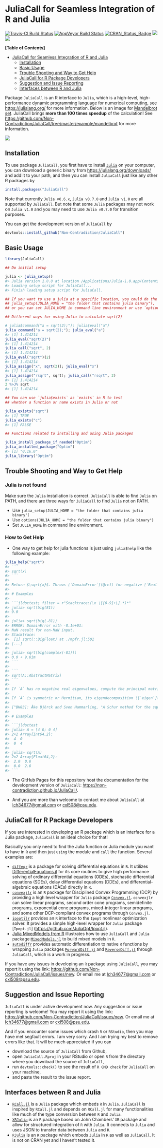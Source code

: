 
<!-- README.md is generated from README.Rmd. Please edit that file -->

# JuliaCall for Seamless Integration of R and Julia

[![Travis-CI Build
Status](https://travis-ci.org/Non-Contradiction/JuliaCall.svg?branch=master)](https://travis-ci.org/Non-Contradiction/JuliaCall)
[![AppVeyor Build
Status](https://ci.appveyor.com/api/projects/status/github/Non-Contradiction/JuliaCall?branch=master&svg=true)](https://ci.appveyor.com/project/Non-Contradiction/JuliaCall)
[![CRAN\_Status\_Badge](https://www.r-pkg.org/badges/version/JuliaCall)](https://cran.r-project.org/package=JuliaCall)
[![](https://cranlogs.r-pkg.org/badges/JuliaCall)](https://cran.r-project.org/package=JuliaCall)
[![](https://cranlogs.r-pkg.org/badges/grand-total/JuliaCall)](https://cran.r-project.org/package=JuliaCall)

**\[Table of Contents\]**
<!-- Table of contents generated generated by http://tableofcontent.eu -->

  - [JuliaCall for Seamless Integration of R and
    Julia](#juliacall-for-seamless-integration-of-r-and-julia)
      - [Installation](#installation)
      - [Basic Usage](#basic-usage)
      - [Trouble Shooting and Way to Get
        Help](#trouble-shooting-and-way-to-get-help)
      - [JuliaCall for R Package
        Developers](#juliacall-for-r-package-developers)
      - [Suggestion and Issue
        Reporting](#suggestion-and-issue-reporting)
      - [Interfaces between R and
        Julia](#interfaces-between-r-and-julia)

Package `JuliaCall` is an R interface to `Julia`, which is a high-level,
high-performance dynamic programming language for numerical computing,
see <https://julialang.org/> for more information. Below is an image for
[Mandelbrot set](https://en.wikipedia.org/wiki/Mandelbrot_set).
JuliaCall brings **more than 100 times speedup** of the calculation\!
See
<https://github.com/Non-Contradiction/JuliaCall/tree/master/example/mandelbrot>
for more
information.

![](https://non-contradiction.github.io/JuliaCall/articles/mandelbrot.png)

## Installation

To use package `JuliaCall`, you first have to install
[`Julia`](https://julialang.org/) on your computer, you can download a
generic binary from <https://julialang.org/downloads/> and add it to
your path, and then you can install `JuliaCall` just like any other R
packages by

``` r
install.packages("JuliaCall")
```

Note that currently `Julia v0.6.x`, `Julia v0.7.0` and `Julia v1.0` are
all supported by `JuliaCall`. But note that some `Julia` packages may
not work on `Julia v1.0` and you may need to use `Julia v0.7.0` for
transition purposes.

You can get the development version of `JuliaCall` by

``` r
devtools::install_github("Non-Contradiction/JuliaCall")
```

## Basic Usage

``` r
library(JuliaCall)

## Do initial setup

julia <- julia_setup()
#> Julia version 1.0.0 at location /Applications/Julia-1.0.app/Contents/Resources/julia/bin will be used.
#> Loading setup script for JuliaCall...
#> Finish loading setup script for JuliaCall.

## If you want to use a julia at a specific location, you could do the following:
## julia_setup(JULIA_HOME = "the folder that contains julia binary"), 
## or you can set JULIA_HOME in command line environment or use `options(...)`

## Different ways for using Julia to calculate sqrt(2)

# julia$command("a = sqrt(2);"); julia$eval("a")
julia_command("a = sqrt(2);"); julia_eval("a")
#> [1] 1.414214
julia_eval("sqrt(2)")
#> [1] 1.414214
julia_call("sqrt", 2)
#> [1] 1.414214
julia_eval("sqrt")(2)
#> [1] 1.414214
julia_assign("x", sqrt(2)); julia_eval("x")
#> [1] 1.414214
julia_assign("rsqrt", sqrt); julia_call("rsqrt", 2)
#> [1] 1.414214
2 %>J% sqrt
#> [1] 1.414214

## You can use `julia$exists` as `exists` in R to test
## whether a function or name exists in Julia or not

julia_exists("sqrt")
#> [1] TRUE
julia_exists("c")
#> [1] FALSE

## Functions related to installing and using Julia packages

julia_install_package_if_needed("Optim")
julia_installed_package("Optim")
#> [1] "0.16.0"
julia_library("Optim")
```

## Trouble Shooting and Way to Get Help

### Julia is not found

Make sure the `Julia` installation is correct. `JuliaCall` is able to
find `Julia` on PATH, and there are three ways for `JuliaCall` to find
`Julia` not on PATH.

  - Use `julia_setup(JULIA_HOME = "the folder that contains julia
    binary")`
  - Use `options(JULIA_HOME = "the folder that contains julia binary")`
  - Set `JULIA_HOME` in command line environment.

### How to Get Help

  - One way to get help for julia functions is just using `julia$help`
    like the following example:

<!-- end list -->

```` r
julia_help("sqrt")
#> ```
#> sqrt(x)
#> ```
#> 
#> Return $\sqrt{x}$. Throws [`DomainError`](@ref) for negative [`Real`](@ref) arguments. Use complex negative arguments instead. The prefix operator `√` is equivalent to `sqrt`.
#> 
#> # Examples
#> 
#> ```jldoctest; filter = r"Stacktrace:(\n \[[0-9]+\].*)*"
#> julia> sqrt(big(81))
#> 9.0
#> 
#> julia> sqrt(big(-81))
#> ERROR: DomainError with -8.1e+01:
#> NaN result for non-NaN input.
#> Stacktrace:
#>  [1] sqrt(::BigFloat) at ./mpfr.jl:501
#> [...]
#> 
#> julia> sqrt(big(complex(-81)))
#> 0.0 + 9.0im
#> ```
#> 
#> ```
#> sqrt(A::AbstractMatrix)
#> ```
#> 
#> If `A` has no negative real eigenvalues, compute the principal matrix square root of `A`, that is the unique matrix $X$ with eigenvalues having positive real part such that $X^2 = A$. Otherwise, a nonprincipal square root is returned.
#> 
#> If `A` is symmetric or Hermitian, its eigendecomposition ([`eigen`](@ref)) is used to compute the square root. Otherwise, the square root is determined by means of the Björck-Hammarling method [^BH83], which computes the complex Schur form ([`schur`](@ref)) and then the complex square root of the triangular factor.
#> 
#> [^BH83]: Åke Björck and Sven Hammarling, "A Schur method for the square root of a matrix", Linear Algebra and its Applications, 52-53, 1983, 127-140. [doi:10.1016/0024-3795(83)80010-X](https://doi.org/10.1016/0024-3795(83)80010-X)
#> 
#> # Examples
#> 
#> ```jldoctest
#> julia> A = [4 0; 0 4]
#> 2×2 Array{Int64,2}:
#>  4  0
#>  0  4
#> 
#> julia> sqrt(A)
#> 2×2 Array{Float64,2}:
#>  2.0  0.0
#>  0.0  2.0
#> ```
````

  - The GitHub Pages for this repository host the documentation for the
    development version of `JuliaCall`:
    <https://non-contradiction.github.io/JuliaCall/>.

  - And you are more than welcome to contact me about `JuliaCall` at
    <lch34677@gmail.com> or <cxl508@psu.edu>.

## JuliaCall for R Package Developers

If you are interested in developing an R package which is an interface
for a Julia package, `JuliaCall` is an ideal choice for that\!

Basically you only need to find the Julia function or Julia module you
want to have in `R` and then just `using` the module and `call` the
function. Several examples are:

  - [`diffeqr`](https://github.com/JuliaDiffEq/diffeqr) is a package for
    solving differential equations in `R`. It utilizes
    [DifferentialEquations.jl](http://docs.juliadiffeq.org/latest/) for
    its core routines to give high performance solving of ordinary
    differential equations (ODEs), stochastic differential equations
    (SDEs), delay differential equations (DDEs), and
    differential-algebraic equations (DAEs) directly in `R`.
  - [`convexjlr`](https://github.com/Non-Contradiction/convexjlr) is an
    `R` package for Disciplined Convex Programming (DCP) by providing a
    high level wrapper for `Julia` package
    [`Convex.jl`](https://github.com/JuliaOpt/Convex.jl). `convexjlr`
    can solve linear programs, second order cone programs, semidefinite
    programs, exponential cone programs, mixed-integer linear programs,
    and some other DCP-compliant convex programs through `Convex.jl`.
  - [`ipoptjlr`](https://github.com/Non-Contradiction/ipoptjlr) provides
    an `R` interface to the `Ipopt` nonlinear optimization solver. It
    provides a simple high-level wrapper for `Julia` package
    \[`Ipopt.jl`\] (<https://github.com/JuliaOpt/Ipopt.jl>).
  - [Julia MixedModels from R](http://rpubs.com/dmbates/377897)
    illustrates how to use `JuliaCall` and `Julia` package
    [`MixedModels.jl`](https://github.com/dmbates/MixedModels.jl) to
    build mixed models in `R`.
  - [`autodiffr`](https://github.com/Non-Contradiction/autodiffr)
    provides automatic differentiation to native `R` functions by
    wrapping `Julia` packages
    [`ForwardDiff.jl`](https://github.com/JuliaDiff/ForwardDiff.jl) and
    [`ReverseDiff.jl`](https://github.com/JuliaDiff/ReverseDiff.jl)
    through `JuliaCall`, which is a work in progress.

If you have any issues in developing an `R` package using `JuliaCall`,
you may report it using the link:
<https://github.com/Non-Contradiction/JuliaCall/issues/new>. Or email me
at <lch34677@gmail.com> or <cxl508@psu.edu>.

## Suggestion and Issue Reporting

`JuliaCall` is under active development now. Any suggestion or issue
reporting is welcome\! You may report it using the link:
<https://github.com/Non-Contradiction/JuliaCall/issues/new>. Or email me
at <lch34677@gmail.com> or <cxl508@psu.edu>.

And if you encounter some issues which crash `R` or `RStudio`, then you
may have met segfault errors. I am very sorry. And I am trying my best
to remove errors like that. It will be much appreciated if you can

  - download the source of `JuliaCall` from Github,
  - open `JuliaCall.Rproj` in your RStudio or open `R` from the
    directory where you download the source of `JuliaCall`,
  - run `devtools::check()` to see the result of `R CMD check` for
    `JuliaCall` on your machine,
  - and paste the result to the issue report.

## Interfaces between R and Julia

  - [`RCall.jl`](https://github.com/JuliaInterop/RCall.jl) is a `Julia`
    package which embeds `R` in `Julia`. `JuliaCall` is inspired by
    `RCall.jl` and depends on `RCall.jl` for many functionalities like
    much of the type conversion between `R` and `Julia`.
  - [`XRJulia`](https://github.com/johnmchambers/XRJulia) is an `R`
    package based on John Chambers’ `XR` package and allow for
    structured integration of `R` with `Julia`. It connects to `Julia`
    and uses JSON to transfer data between `Julia` and `R`.
  - [`RJulia`](https://github.com/armgong/rjulia) is an `R` package
    which embeds `Julia` in `R` as well as `JuliaCall`. It is not on
    CRAN yet and I haven’t tested it.
